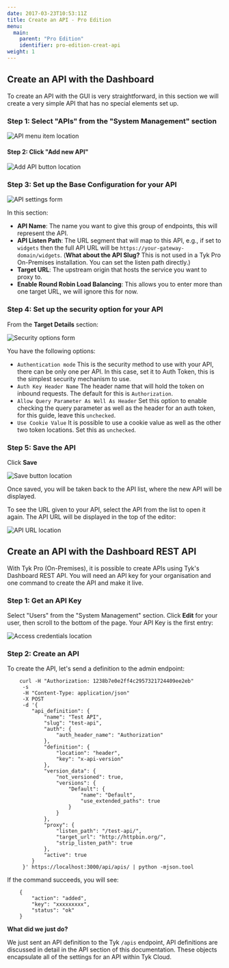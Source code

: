 ```yaml
---
date: 2017-03-23T10:53:11Z
title: Create an API - Pro Edition
menu:
  main:
    parent: "Pro Edition"
    identifier: pro-edition-creat-api
weight: 1
---
```



## <a name="with-dashboard"></a>Create an API with the Dashboard

To create an API with the GUI is very straightforward, in this section we will create a very simple API that has no special elements set up.

### Step 1: Select "APIs" from the "System Management" section

![API menu item location][1]

#### Step 2: Click "Add new API"

![Add API button location][2]

### Step 3: Set up the Base Configuration for your API

![API settings form][3]

In this section:

*   **API Name**: The name you want to give this group of endpoints, this will represent the API.
*   **API Listen Path**: The URL segment that will map to this API, e.g., if set to `widgets` then the full API URL will be `https://your-gateway-domain/widgets`. (**What about the API Slug?** This is not used in a Tyk Pro On-Premises installation. You can set the listen path directly.)
*   **Target URL**: The upstream origin that hosts the service you want to proxy to.
*   **Enable Round Robin Load Balancing**: This allows you to enter more than one target URL, we will ignore this for now.

### Step 4: Set up the security option for your API

From the **Target Details** section:

![Security options form][4]

You have the following options:

*   `Authentication mode` This is the security method to use with your API, there can be only one per API. In this case, set it to Auth Token, this is the simplest security mechanism to use.
*   `Auth Key Header Name` The header name that will hold the token on inbound requests. The default for this is `Authorization`.
*   `Allow Query Parameter As Well As Header` Set this option to enable checking the query parameter as well as the header for an auth token, for this guide, leave this `unchecked`.
*   `Use Cookie Value` It is possible to use a cookie value as well as the other two token locations. Set this as `unchecked`.

### Step 5: Save the API

Click **Save**

![Save button location][5]

Once saved, you will be taken back to the API list, where the new API will be displayed.

To see the URL given to your API, select the API from the list to open it again. The API URL will be displayed in the top of the editor:

![API URL location][6]

## <a name="with-api"></a>Create an API with the Dashboard REST API

With Tyk Pro (On-Premises), it is possible to create APIs using Tyk's Dashboard REST API. You will need an API key for your organisation and one command to create the API and make it live.

### Step 1: Get an API Key

Select "Users" from the "System Management" section. Click **Edit** for your user, then scroll to the bottom of the page. Your API Key is the first entry:

![Access credentials location][7]

### Step 2: Create an API

To create the API, let's send a definition to the admin endpoint:
```
    curl -H "Authorization: 1238b7e0e2ff4c2957321724409ee2eb" 
     -s 
     -H "Content-Type: application/json" 
     -X POST 
     -d '{
        "api_definition": {
            "name": "Test API",
            "slug": "test-api",
            "auth": {
                "auth_header_name": "Authorization"
            },
            "definition": {
                "location": "header",
                "key": "x-api-version"
            },
            "version_data": {
                "not_versioned": true,
                "versions": {
                    "Default": {
                        "name": "Default",
                        "use_extended_paths": true
                    }
                }
            },
            "proxy": {
                "listen_path": "/test-api/",
                "target_url": "http://httpbin.org/",
                "strip_listen_path": true
            },
            "active": true
        }
     }' https://localhost:3000/api/apis/ | python -mjson.tool
```

If the command succeeds, you will see:
```
    {
        "action": "added",
        "key": "xxxxxxxxx",
        "status": "ok"
    }
```

**What did we just do?**

We just sent an API definition to the Tyk `/apis` endpoint, API definitions are discussed in detail in the API section of this documentation. These objects encapsulate all of the settings for an API within Tyk Cloud.

[1]: /docs/img/dashboard/system-management/nav_apis.png
[2]: /docs/img/dashboard/system-management/addAPIbutton.png
[3]: /docs/img/dashboard/system-management/apiBaseSettings.png
[4]: /docs/img/dashboard/system-management/targetDetails.png
[5]: /docs/img/dashboard/system-management/saveAPI.png
[6]: /docs/img/dashboard/system-management/APIURLLocation.png
[7]: /docs/img/dashboard/system-management/APIKey.png
